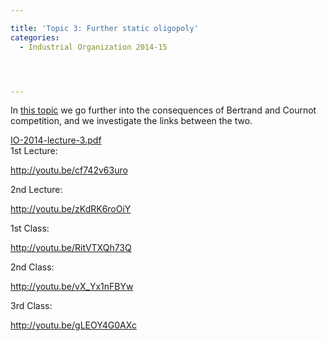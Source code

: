 ```yaml
---

title: 'Topic 3: Further static oligopoly'
categories:
  - Industrial Organization 2014-15




---
```

In <a href="http://www.tholden.org/wp-content/uploads/2014/10/IO-2014-lecture-3.pdf">this topic</a> we go further into the consequences of Bertrand and Cournot competition, and we investigate the links between the two.
<div class="PDFcontainer">
<div class="PDFelement"><object data="http://www.tholden.org/wp-content/uploads/2014/10/IO-2014-lecture-3.pdf" type="application/pdf" width="100%" height="100%"><a href="http://www.tholden.org/wp-content/uploads/2014/10/IO-2014-lecture-3.pdf">IO-2014-lecture-3.pdf</a></object></div>
</div>
1st Lecture:

http://youtu.be/cf742v63uro

2nd Lecture:

http://youtu.be/zKdRK6roOiY

1st Class:

http://youtu.be/RitVTXQh73Q

2nd Class:

http://youtu.be/vX_Yx1nFBYw

3rd Class:

http://youtu.be/gLEOY4G0AXc